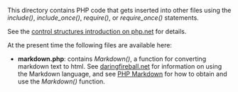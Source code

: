 This directory contains PHP code that gets inserted into other files using the
_include()_, _include\_once()_, _require()_, or _require\_once()_ statements.

See the [control structures introduction on
php.net](http://www.php.net/manual/en/control-structures.intro.php) for details.

At the present time the following files are available here:

  - **markdown.php**: contains _Markdown()_, a function for converting markdown text to
    html. See [daringfireball.net](http://daringfireball.net/projects/markdown/basics) for
    information on using the Markdown language, and see [PHP
    Markdown](http://michelf.ca/projects/php-markdown/) for how to obtain and use the
    _Markdown()_ function.

